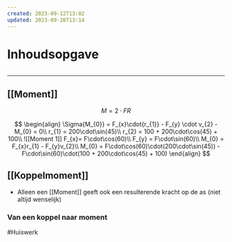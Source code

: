 ```yaml
---
created: 2023-09-12T13:02
updated: 2023-09-26T13:14
---
```

# Inhoudsopgave
```toc
```

---

## [[Moment]]

$$
M=2\cdot FR
$$ 


$$
\begin{align}
\Sigma{M_{0}} = F_{x}\cdot{r_{1}} - F_{y} \cdot v_{2} - M_{0} = 0\\
r_{1} = 200\cdot\sin(45)\\
r_{2} = 100 + 200\cdot\cos(45) + 100\\
![[Moment 1]]
F_{x}= F\cdot\cos(60)\\
F_{y} = F\cdot\sin(60)\\ 
M_{0} = F_{x}r_{1} - F_{y}v_{2}\\
M_{0} = F\cdot\cos(60)\cdot(200\cdot\sin(45)) - F\cdot\sin(60)\cdot(100 + 200\cdot\cos(45) + 100)
\end{align}
$$

## [[Koppelmoment]]
- Alleen een [[Moment]] geeft ook een resulterende kracht op de as (niet altijd wenselijk)

### Van een koppel naar moment


#Huiswerk 